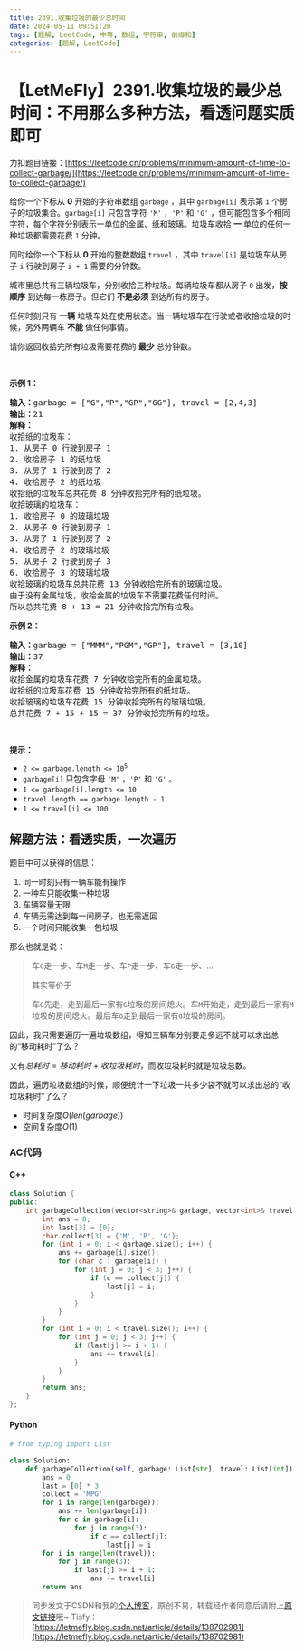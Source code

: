 ```yaml
---
title: 2391.收集垃圾的最少总时间
date: 2024-05-11 09:51:20
tags: [题解, LeetCode, 中等, 数组, 字符串, 前缀和]
categories: [题解, LeetCode]
---
```


# 【LetMeFly】2391.收集垃圾的最少总时间：不用那么多种方法，看透问题实质即可

力扣题目链接：[https://leetcode.cn/problems/minimum-amount-of-time-to-collect-garbage/](https://leetcode.cn/problems/minimum-amount-of-time-to-collect-garbage/)

<p>给你一个下标从 <strong>0</strong>&nbsp;开始的字符串数组&nbsp;<code>garbage</code>&nbsp;，其中&nbsp;<code>garbage[i]</code>&nbsp;表示第 <code>i</code>&nbsp;个房子的垃圾集合。<code>garbage[i]</code>&nbsp;只包含字符&nbsp;<code>'M'</code>&nbsp;，<code>'P'</code> 和&nbsp;<code>'G'</code>&nbsp;，但可能包含多个相同字符，每个字符分别表示一单位的金属、纸和玻璃。垃圾车收拾 <strong>一</strong>&nbsp;单位的任何一种垃圾都需要花费&nbsp;<code>1</code>&nbsp;分钟。</p>

<p>同时给你一个下标从 <strong>0</strong>&nbsp;开始的整数数组&nbsp;<code>travel</code>&nbsp;，其中&nbsp;<code>travel[i]</code>&nbsp;是垃圾车从房子 <code>i</code>&nbsp;行驶到房子 <code>i + 1</code>&nbsp;需要的分钟数。</p>

<p>城市里总共有三辆垃圾车，分别收拾三种垃圾。每辆垃圾车都从房子 <code>0</code>&nbsp;出发，<strong>按顺序</strong>&nbsp;到达每一栋房子。但它们 <strong>不是必须</strong>&nbsp;到达所有的房子。</p>

<p>任何时刻只有 <strong>一辆</strong>&nbsp;垃圾车处在使用状态。当一辆垃圾车在行驶或者收拾垃圾的时候，另外两辆车 <strong>不能</strong>&nbsp;做任何事情。</p>

<p>请你返回收拾完所有垃圾需要花费的 <strong>最少</strong>&nbsp;总分钟数。</p>

<p>&nbsp;</p>

<p><strong>示例 1：</strong></p>

<pre><b>输入：</b>garbage = ["G","P","GP","GG"], travel = [2,4,3]
<b>输出：</b>21
<strong>解释：</strong>
收拾纸的垃圾车：
1. 从房子 0 行驶到房子 1
2. 收拾房子 1 的纸垃圾
3. 从房子 1 行驶到房子 2
4. 收拾房子 2 的纸垃圾
收拾纸的垃圾车总共花费 8 分钟收拾完所有的纸垃圾。
收拾玻璃的垃圾车：
1. 收拾房子 0 的玻璃垃圾
2. 从房子 0 行驶到房子 1
3. 从房子 1 行驶到房子 2
4. 收拾房子 2 的玻璃垃圾
5. 从房子 2 行驶到房子 3
6. 收拾房子 3 的玻璃垃圾
收拾玻璃的垃圾车总共花费 13 分钟收拾完所有的玻璃垃圾。
由于没有金属垃圾，收拾金属的垃圾车不需要花费任何时间。
所以总共花费 8 + 13 = 21 分钟收拾完所有垃圾。
</pre>

<p><strong>示例 2：</strong></p>

<pre><b>输入：</b>garbage = ["MMM","PGM","GP"], travel = [3,10]
<b>输出：</b>37
<strong>解释：</strong>
收拾金属的垃圾车花费 7 分钟收拾完所有的金属垃圾。
收拾纸的垃圾车花费 15 分钟收拾完所有的纸垃圾。
收拾玻璃的垃圾车花费 15 分钟收拾完所有的玻璃垃圾。
总共花费 7 + 15 + 15 = 37 分钟收拾完所有的垃圾。
</pre>

<p>&nbsp;</p>

<p><strong>提示：</strong></p>

<ul>
	<li><code>2 &lt;= garbage.length &lt;= 10<sup>5</sup></code></li>
	<li><code>garbage[i]</code> 只包含字母&nbsp;<code>'M'</code>&nbsp;，<code>'P'</code>&nbsp;和&nbsp;<code>'G'</code>&nbsp;。</li>
	<li><code>1 &lt;= garbage[i].length &lt;= 10</code></li>
	<li><code>travel.length == garbage.length - 1</code></li>
	<li><code>1 &lt;= travel[i] &lt;= 100</code></li>
</ul>


    
## 解题方法：看透实质，一次遍历

题目中可以获得的信息：

1. 同一时刻只有一辆车能有操作
2. 一种车只能收集一种垃圾
3. 车辆容量无限
4. 车辆无需达到每一间房子，也无需返回
5. 一个时间只能收集一包垃圾

那么也就是说：

> 车```G```走一步、车```M```走一步、车```P```走一步、车```G```走一步、...
>
> 其实等价于
>
> 车```G```先走，走到最后一家有```G```垃圾的房间熄火。车```M```开始走，走到最后一家有```M```垃圾的房间熄火。最后车```G```走到最后一家有```G```垃圾的房间。

因此，我只需要遍历一遍垃圾数组，得知三辆车分别要走多远不就可以求出总的“移动耗时”了么？

又有$总耗时=移动耗时+收垃圾耗时$，而收垃圾耗时就是垃圾总数。

因此，遍历垃圾数组的时候，顺便统计一下垃圾一共多少袋不就可以求出总的“收垃圾耗时”了么？

+ 时间复杂度$O(len(garbage))$
+ 空间复杂度$O(1)$

### AC代码

#### C++

```cpp
class Solution {
public:
    int garbageCollection(vector<string>& garbage, vector<int>& travel) {  // MPG
        int ans = 0;
        int last[3] = {0};
        char collect[3] = {'M', 'P', 'G'};
        for (int i = 0; i < garbage.size(); i++) {
            ans += garbage[i].size();
            for (char c : garbage[i]) {
                for (int j = 0; j < 3; j++) {
                    if (c == collect[j]) {
                        last[j] = i;
                    }
                }
            }
        }
        for (int i = 0; i < travel.size(); i++) {
            for (int j = 0; j < 3; j++) {
                if (last[j] >= i + 1) {
                    ans += travel[i];
                }
            }
        }
        return ans;
    }
};
```

#### Python

```python
# from typing import List

class Solution:
    def garbageCollection(self, garbage: List[str], travel: List[int]) -> int:
        ans = 0
        last = [0] * 3
        collect = 'MPG'
        for i in range(len(garbage)):
            ans += len(garbage[i])
            for c in garbage[i]:
                for j in range(3):
                    if c == collect[j]:
                        last[j] = i
        for i in range(len(travel)):
            for j in range(3):
                if last[j] >= i + 1:
                    ans += travel[i]
        return ans
```

> 同步发文于CSDN和我的[个人博客](https://blog.letmefly.xyz/)，原创不易，转载经作者同意后请附上[原文链接](https://blog.letmefly.xyz/2024/05/11/LeetCode%202391.%E6%94%B6%E9%9B%86%E5%9E%83%E5%9C%BE%E7%9A%84%E6%9C%80%E5%B0%91%E6%80%BB%E6%97%B6%E9%97%B4/)哦~
> Tisfy：[https://letmefly.blog.csdn.net/article/details/138702981](https://letmefly.blog.csdn.net/article/details/138702981)
